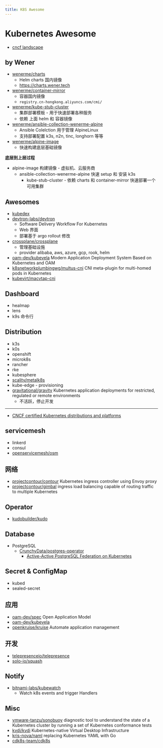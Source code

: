 ```yaml
---
title: K8S Awesome
---
```


# Kubernetes Awesome

- [cncf landscape](https://landscape.cncf.io/)

## by Wener

- [wenerme/charts](https://github.com/wenerme/charts)
  - Helm charts 国内镜像
  - https://charts.wener.tech
- [wenerme/container-mirror](https://github.com/wenerme/container-mirror)
  - 容器国内镜像
  - `registry.cn-hongkong.aliyuncs.com/cmi/`
- [wenerme/kube-stub-cluster](https://github.com/wenerme/kube-stub-cluster)
  - 集群部署模板 - 用于快速部署各种服务
  - 依赖 上面 helm 和 容器镜像
- [wenerme/ansible-collection-wenerme-alpine](https://github.com/wenerme/ansible-collection-wenerme-alpine)
  - Ansible Colelction 用于管理 AlpineLinux
  - 支持部署配置 k3s, n2n, tinc, longhorn 等等
- [wenerme/alpine-image](https://github.com/wenerme/alpine-image)
  - 快速构建底层基础镜像

**底层到上层过程**

- alpine-image
  构建镜像 - 虚拟机、云服务商
  - ansible-collection-wenerme-alpine
    快速 setup 和 安装 k3s
    - kube-stub-cluster - 依赖 charts 和 container-mirror
      快速部署一个可用集群

## Awesomes

- [kubedex](https://kubedex.com/)
- [devtron-labs/devtron](https://github.com/devtron-labs/devtron)
  - Software Delivery Workflow For Kubernetes
  - Web 界面
  - 部署基于 argo rollout 修改
- [crossplane/crossplane](https://github.com/crossplane/crossplane)
  - 管理基础设施
  - provider alibaba, aws, azure, gcp, rook, helm
- [oam-dev/kubevela](https://github.com/oam-dev/kubevela)
  Modern Application Deployment System Based on Kubernetes and OAM
- [k8snetworkplumbingwg/multus-cni](https://github.com/k8snetworkplumbingwg/multus-cni)
  CNI meta-plugin for multi-homed pods in Kubernetes
- [kubevirt/macvtap-cni](https://github.com/kubevirt/macvtap-cni)

## Dashboard

- healmap
- lens
- k9s
  命令行

## Distribution

- k3s
- k0s
- openshift
- microk8s
- rancher
- rke
- kubesphere
- [scality/metalk8s](https://github.com/scality/metalk8s)
- kube-edge - provisioning
- [gravitational/gravity](https://github.com/gravitational/gravity)
  Kubernetes application deployments for restricted, regulated or remote environments
  - 不活跃，停止开发

---

- [CNCF certified Kubernetes distributions and platforms](https://www.cncf.io/announcements/2017/11/13/cloud-native-computing-foundation-launches-certified-kubernetes-program-32-conformant-distributions-platforms/)

## servicemesh

- linkerd
- consul
- [openservicemesh/osm](https://github.com/openservicemesh/osm)

## 网络

- [projectcontour/contour](https://github.com/projectcontour/contour)
  Kubernetes ingress controller using Envoy proxy
- [projectcontour/gimbal](https://github.com/projectcontour/gimbal)
  ingress load balancing capable of routing traffic to multiple Kubernetes

## Operator

- [kudobuilder/kudo](https://github.com/kudobuilder/kudo)

## Database

- PostgreSQL
  - [CrunchyData/postgres-operator](https://github.com/CrunchyData/postgres-operator)
    - [Active-Active PostgreSQL Federation on Kubernetes](https://info.crunchydata.com/blog/active-active-postgres-federation-on-kubernetes?hs_amp=true)

## Secret & ConfigMap

- kubed
- sealed-secret

## 应用

- [oam-dev/spec](https://github.com/oam-dev/spec)
  Open Application Model
- [oam-dev/kubevela](https://github.com/oam-dev/kubevela)
- [openkruise/kruise](https://github.com/openkruise/kruise)
  Automate application management

## 开发

- [telepresenceio/telepresence](https://github.com/telepresenceio/telepresence)
- [solo-io/squash](https://github.com/solo-io/squash)

## Notify

- [bitnami-labs/kubewatch](https://github.com/bitnami-labs/kubewatch)
  - Watch k8s events and trigger Handlers

## Misc

- [vmware-tanzu/sonobuoy](https://github.com/vmware-tanzu/sonobuoy)
  diagnostic tool to understand the state of a Kubernetes cluster by running a set of Kubernetes conformance tests
- [kvdi/kvdi](https://github.com/kvdi/kvdi)
  Kubernetes-native Virtual Desktop Infrastructure
- [kris-nova/naml](https://github.com/kris-nova/naml)
  replacing Kubernetes YAML with Go
- [cdk8s-team/cdk8s](https://github.com/cdk8s-team/cdk8s)
